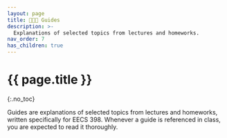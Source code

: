 ```yaml
---
layout: page
title: 🧑‍🤝‍🧑 Guides
description: >-
  Explanations of selected topics from lectures and homeworks.
nav_order: 7
has_children: true
---
```


# {{ page.title }}
{:.no_toc}

Guides are explanations of selected topics from lectures and homeworks, written specifically for EECS 398. Whenever a guide is referenced in class, you are expected to read it thoroughly.